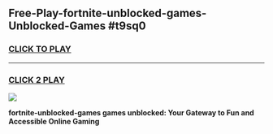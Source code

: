 
## Free-Play-fortnite-unblocked-games-Unblocked-Games #t9sq0
<h3>
<a href="https://news.freeplayer.one?title=fortnite-unblocked-games&ref=8M">CLICK TO PLAY</a></h3>
<hr>

<h3>
<a href="https://news.freeplayer.one?title=fortnite-unblocked-games&ref=8M">CLICK 2 PLAY</a>
  
</h3>

<a href="https://news.freeplayer.one?title=fortnite-unblocked-games&ref=8M"><img src="https://clearcache.store/games.png"></a>


**fortnite-unblocked-games games unblocked: Your Gateway to Fun and Accessible Online Gaming**
